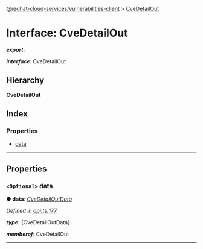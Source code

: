 [@redhat-cloud-services/vulnerabilities-client](../README.md) > [CveDetailOut](../interfaces/cvedetailout.md)

# Interface: CveDetailOut

*__export__*: 

*__interface__*: CveDetailOut

## Hierarchy

**CveDetailOut**

## Index

### Properties

* [data](cvedetailout.md#data)

---

## Properties

<a id="data"></a>

### `<Optional>` data

**● data**: *[CveDetailOutData](cvedetailoutdata.md)*

*Defined in [api.ts:177](https://github.com/RedHatInsights/javascript-clients/blob/master/packages/vulnerabilities/api.ts#L177)*

*__type__*: {CveDetailOutData}

*__memberof__*: CveDetailOut

___


